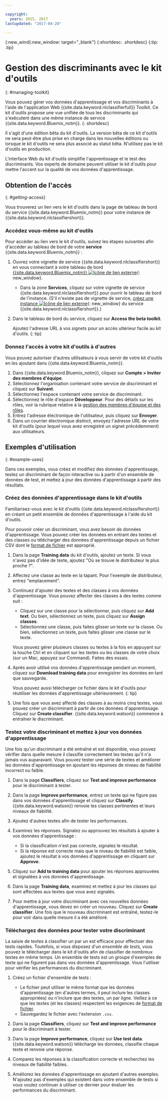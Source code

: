 ```yaml
---

copyright:
  years: 2015, 2017
lastupdated: "2017-04-20"

---
```


{:new_wind{:new_window: target="_blank"}
{:shortdesc: .shortdesc}
{:tip: .tip}

# Gestion des discriminants avec le kit d'outils

{: #managing-toolkit}

Vous pouvez gérer vos données d'apprentissage et vos discriminants à l'aide de
l'application Web {{site.data.keyword.nlclassifierfull}} Toolkit. Ce kit
d'outils propose une vue unifiée de tous les discriminants qui s'exécutent dans une même
instance de service {{site.data.keyword.Bluemix_notm}}.
{: shortdesc}

Il s'agit d'une édition bêta du kit d'outils. La version bêta
de ce kit d'outils ne sera peut-être plus prise en charge dans les nouvelles éditions ou
lorsque le kit d'outils ne sera plus associé au statut bêta.
N'utilisez pas le kit d'outils en production. 

L'interface Web du kit d'outils simplifie l'apprentissage et le test des discriminants. Vos experts de domaine peuvent utiliser le kit d'outils pour mettre l'accent sur la qualité de vos données d'apprentissage. 

## Obtention de l'accès 
{: #getting-access}

Vous trouverez un lien vers le kit d'outils dans la page de tableau de bord du service {{site.data.keyword.Bluemix_notm}} pour votre instance de {{site.data.keyword.nlclassifiershort}}.

### Accédez vous-même au kit d'outils 

Pour accéder au lien vers le kit d'outils, suivez les étapes suivantes afin d'accéder au tableau de bord de votre **service** {{site.data.keyword.Bluemix_notm}} : 

1. Ouvrez votre vignette de service {{site.data.keyword.nlclassifiershort}} en vous connectant à votre tableau de bord [{{site.data.keyword.Bluemix_notm}} ![Icône de lien externe](../../icons/launch-glyph.svg "External link icon")](https://console.{DomainName}/dashboard/services){: new_window}.

	-  Dans la zone **Services**, cliquez sur votre vignette de service {{site.data.keyword.nlclassifiershort}} pour ouvrir le tableau de bord de l'instance. (S'il n'existe pas de vignette de service, [créez une instance ![Icône de lien externe](../../icons/launch-glyph.svg)](https://console.{DomainName}/catalog/services/natural-language-classifier/){: new_window} du service {{site.data.keyword.nlclassifiershort}}.) 
1. Dans le tableau de bord du service, cliquez sur **Access the beta toolkit**.

	Ajoutez l'adresse URL à vos signets pour un accès ultérieur facile au kit d'outils. {: tip}

### Donnez l'accès à votre kit d'outils à d'autres 

Vous pouvez autoriser d'autres utilisateurs à vous servir de votre kit d'outils en
les
ajoutant dans {{site.data.keyword.Bluemix_notm}}.

1.  Dans {{site.data.keyword.Bluemix_notm}}, cliquez sur **Compte > Inviter des membres d'équipe**.
1.  Sélectionnez l'organisation contenant votre service de discriminant et cliquez sur **Suivant**.
1.  Sélectionnez l'espace contenant votre service de discriminant. 
1.  Sélectionnez le rôle d'espace **Développeur**. Pour des détails sur les rôles, voir la rubrique relative à la [gestion des membres d'équipe et des rôles](/docs/admin/users_roles.html).
1.  Entrez l'adresse électronique de l'utilisateur, puis cliquez sur **Envoyer**.
1.  Dans un courrier électronique distinct, envoyez l'adresse URL de votre kit d'outils (pour lequel vous avez enregistré un signet précédemment) aux utilisateurs. 

## Exemples d'utilisation
{: #example-uses}

Dans ces exemples, vous créez et modifiez des données d'apprentissage, testez un
discriminant de façon interactive ou à partir d'un ensemble de données de test, et mettez
à jour des données d'apprentissage à partir des résultats.


### Créez des données d'apprentissage dans le kit d'outils 

Familiarisez-vous avec le kit d'outils
{{site.data.keyword.nlclassifiershort}} en créant un petit ensemble de données
d'apprentissage à l'aide du kit d'outils.


Pour pouvoir créer un discriminant, vous avez besoin de données d'apprentissage. Vous
pouvez créer les données en entrant des textes et des classes ou télécharger des données
d'apprentissage depuis un fichier CSV dont le
[format de
fichier](/docs/services/natural-language-classifier/using-your-data.html) est approprié.
1. Dans la page **Training data** du kit d'outils, ajoutez un
texte. Si vous n'avez pas d'idée de texte, ajoutez "Où se trouve le distributeur le plus
proche ?". 
1. Affectez une classe au texte en la tapant. Pour l'exemple de distributeur,
entrez "emplacement". 
1. Continuez d'ajouter des textes et des classes à vos données d'apprentissage. Vous
pouvez affecter des classes à des textes comme suit :

	-   Cliquez sur une classe pour la sélectionner, puis cliquez sur **Add text**. Ou
bien, sélectionnez un texte, puis cliquez sur **Assign classes**.
	-   Sélectionnez une classe, puis faites glisser un texte sur la classe. Ou bien,
sélectionnez un texte, puis faites glisser une classe sur le texte.


	Vous pouvez gérer plusieurs classes ou textes à la fois en appuyant sur la touche Ctrl
et en cliquant sur les textes ou les classes de votre choix (sur un Mac, appuyez sur
Command). Faites
des essais.
1. Après avoir utilisé vos données d'apprentissage pendant un moment, cliquez
sur **Download training data** pour enregistrer les données en
tant que sauvegarde.


	Vous pouvez aussi télécharger ce fichier dans le kit d'outils pour réutiliser les données d'apprentissage ultérieurement. {: tip}
1. Une fois que vous avez affecté des classes à au moins cinq textes, vous pouvez créer un discriminant à partir de ces données d'apprentissage. Cliquez sur **Create classifier**. {{site.data.keyword.watson}} commence à entraîner le discriminant. 

### Testez votre discriminant et mettez à jour vos données d'apprentissage 

Une fois qu'un discriminant a été entraîné et est disponible, vous pouvez
vérifier dans quelle mesure il classifie correctement les textes qu'il n'a jamais vus
auparavant.
Vous pouvez tester une série de textes et améliorer les données d'apprentissage en
ajoutant les réponses de niveau de fiabilité incorrect ou faible.


1.  Dans la page **Classifiers**, cliquez sur **Test
and improve performance** pour le discriminant à tester. 
1.  Dans la page **Improve performance**, entrez un texte qui
ne figure pas dans vos données d'apprentissage et cliquez sur **Classify**. {{site.data.keyword.watson}}
renvoie les classes pertinentes et leurs niveaux de fiabilité.

1.  Ajoutez d'autres textes afin de tester les performances. 
1.  Examinez les réponses. Signalez ou approuvez les résultats à ajouter à vos
données d'apprentissage :

	- Si la classification n'est pas correcte, signalez le résultat. 
	- Si la réponse est correcte mais que le niveau de fiabilité est faible, ajoutez
le résultat à vos données d'apprentissage en cliquant sur **Approve**.
1.  Cliquez sur **Add to training data** pour ajouter les
réponses approuvées et signalées à vos données d'apprentissage.

1.  Dans la page **Training data**, examinez et mettez à jour
les classes qui sont affectées aux textes que vous avez signalés. 
1.  Pour mettre à jour votre discriminant avec ces nouvelles données
d'apprentissage, vous devez en créer un nouveau. Cliquez sur **Create
classifier**. Une fois que le nouveau discriminant est entraîné, testez-le
pour voir dans quelle mesure il a été amélioré.


### Téléchargez des données pour tester votre discriminant


La saisie de textes à classifier un par un est efficace pour effectuer des
tests
rapides. Toutefois, si vous disposez d'un *ensemble de tests*, vous pouvez
le télécharger dans le kit d'outils afin de classifier de nombreux textes en même
temps. Un ensemble de tests est un groupe d'exemples de texte qui ne figurent pas dans
vos données d'apprentissage. Vous l'utiliser pour vérifier les performances du
discriminant.


1.  Créez un fichier d'ensemble de tests : 
	- Le fichier peut utiliser le même format que les données d'apprentissage (en
d'autres termes, il peut inclure les classes appropriées) ou n'inclure que des
textes,
un par ligne. Veillez à ce que les textes (et les classes) respectent les exigences de
[format de
fichier](/docs/services/natural-language-classifier/using-your-data.html). 
    -   Sauvegardez le fichier avec l'extension `.csv`.

1.  Dans la page **Classifiers**, cliquez sur **Test
and improve performance** pour le discriminant à tester. 
1.  Dans la page **Improve performance**, cliquez sur **Use test data**. {{site.data.keyword.watson}}
télécharge les données, classifie chaque texte et renvoie une réponse. 
1.  Comparez les réponses à la classification correcte et recherchez les
niveaux de fiabilité faibles.

1.  Améliorez les données d'apprentissage en ajoutant d'autres exemples.
N'ajoutez pas d'exemples qui existent dans votre ensemble de tests si vous voulez
continuer à utiliser ce dernier pour évaluer les performances du discriminant.

